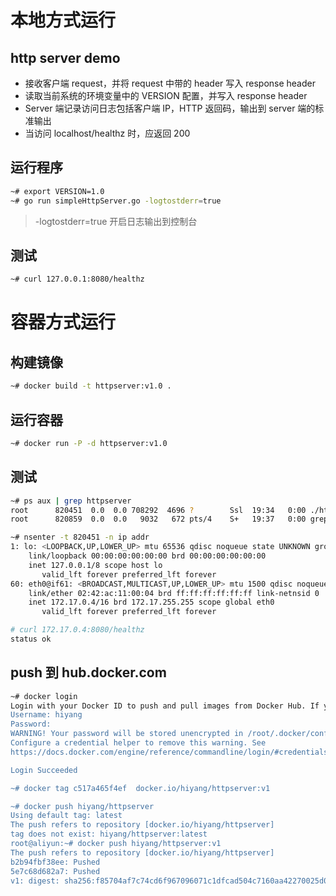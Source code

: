 # 本地方式运行
## http server demo
- 接收客户端 request，并将 request 中带的 header 写入 response header
- 读取当前系统的环境变量中的 VERSION 配置，并写入 response header
- Server 端记录访问日志包括客户端 IP，HTTP 返回码，输出到 server 端的标准输出
- 当访问 localhost/healthz 时，应返回 200

## 运行程序
```bash
~# export VERSION=1.0
~# go run simpleHttpServer.go -logtostderr=true
```
> -logtostderr=true 开启日志输出到控制台

## 测试
```bash
~# curl 127.0.0.1:8080/healthz
```

# 容器方式运行

## 构建镜像
```bash
~# docker build -t httpserver:v1.0 .
```

## 运行容器
```bash
~# docker run -P -d httpserver:v1.0
```

## 测试
```bash
~# ps aux | grep httpserver
root      820451  0.0  0.0 708292  4696 ?        Ssl  19:34   0:00 ./httpserver -logtostderr=true
root      820859  0.0  0.0   9032   672 pts/4    S+   19:37   0:00 grep --color=auto httpserver

~# nsenter -t 820451 -n ip addr
1: lo: <LOOPBACK,UP,LOWER_UP> mtu 65536 qdisc noqueue state UNKNOWN group default qlen 1000
    link/loopback 00:00:00:00:00:00 brd 00:00:00:00:00:00
    inet 127.0.0.1/8 scope host lo
       valid_lft forever preferred_lft forever
60: eth0@if61: <BROADCAST,MULTICAST,UP,LOWER_UP> mtu 1500 qdisc noqueue state UP group default
    link/ether 02:42:ac:11:00:04 brd ff:ff:ff:ff:ff:ff link-netnsid 0
    inet 172.17.0.4/16 brd 172.17.255.255 scope global eth0
       valid_lft forever preferred_lft forever

# curl 172.17.0.4:8080/healthz
status ok
```

## push 到 hub.docker.com
```bash
~# docker login
Login with your Docker ID to push and pull images from Docker Hub. If you don't have a Docker ID, head over to https://hub.docker.com to create one.
Username: hiyang
Password:
WARNING! Your password will be stored unencrypted in /root/.docker/config.json.
Configure a credential helper to remove this warning. See
https://docs.docker.com/engine/reference/commandline/login/#credentials-store

Login Succeeded

~# docker tag c517a465f4ef  docker.io/hiyang/httpserver:v1

~# docker push hiyang/httpserver
Using default tag: latest
The push refers to repository [docker.io/hiyang/httpserver]
tag does not exist: hiyang/httpserver:latest
root@aliyun:~# docker push hiyang/httpserver:v1
The push refers to repository [docker.io/hiyang/httpserver]
b2b94fbf38ee: Pushed
5e7c68d682a7: Pushed
v1: digest: sha256:f85704af7c74cd6f967096071c1dfcad504c7160aa42270025d0bc38c39a1f10 size: 735
```
